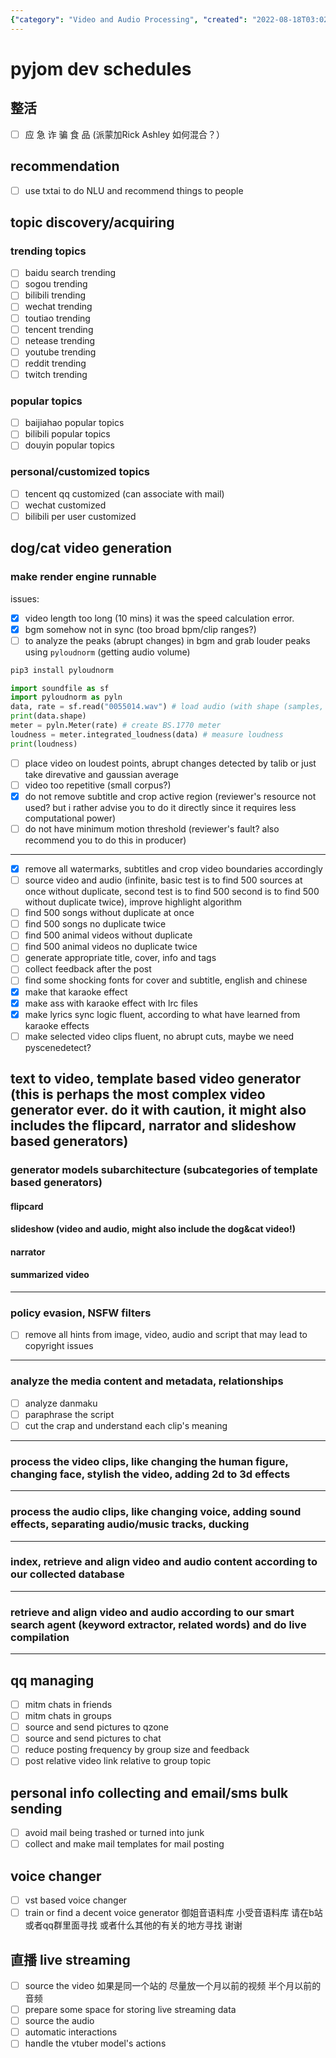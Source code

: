 ```yaml
---
{"category": "Video and Audio Processing", "created": "2022-08-18T03:02:54+08:00", "date": "2022-08-18 03:02:54", "description": "This article features discussions on various video and audio processing projects. These projects cover a wide range of tasks such as Natural Language Understanding (NLU), trending topic discovery, loudness improvement, watermark removal, enhanced highlight algorithms, voice changing technology, locating older content, and live streaming for quality enhancement.", "modified": "2022-09-10T19:17:53+08:00", "tags": ["pyjom", "schedule"], "title": "pyjom schedules"}
---
```

# pyjom dev schedules
## 整活
- [ ] 应 急 诈 骗 食 品 (派蒙加Rick Ashley 如何混合？）
## recommendation
- [ ] use txtai to do NLU and recommend things to people
## topic discovery/acquiring
### trending topics
- [ ] baidu search trending
- [ ] sogou trending
- [ ] bilibili trending
- [ ] wechat trending
- [ ] toutiao trending
- [ ] tencent trending
- [ ] netease trending
- [ ] youtube trending
- [ ] reddit trending
- [ ] twitch trending
### popular topics
- [ ] baijiahao popular topics
- [ ] bilibili popular topics
- [ ] douyin popular topics
### personal/customized topics
- [ ] tencent qq customized (can associate with mail)
- [ ] wechat customized
- [ ] bilibili per user customized
## dog/cat video generation
### make render engine runnable
issues:
- [x] video length too long (10 mins)
it was the speed calculation error.
- [x] bgm somehow not in sync (too broad bpm/clip ranges?)
- [ ] to analyze the peaks (abrupt changes) in bgm and grab louder peaks using `pyloudnorm` (getting audio volume)
```bash
pip3 install pyloudnorm
```
```python
import soundfile as sf
import pyloudnorm as pyln
data, rate = sf.read("0055014.wav") # load audio (with shape (samples, channels))
print(data.shape)
meter = pyln.Meter(rate) # create BS.1770 meter
loudness = meter.integrated_loudness(data) # measure loudness
print(loudness)
```
- [ ] place video on loudest points, abrupt changes detected by talib or just take direvative and gaussian average
- [ ] video too repetitive (small corpus?)
- [x] do not remove subtitle and crop active region (reviewer's resource not used? but i rather advise you to do it directly since it requires less computational power)
- [ ] do not have minimum motion threshold (reviewer's fault? also recommend you to do this in producer)
-----------------
- [x] remove all watermarks, subtitles and crop video boundaries accordingly
- [ ] source video and audio (infinite, basic test is to find 500 sources at once without duplicate, second test is to find 500 second is to find 500 without duplicate twice), improve highlight algorithm
- [ ] find 500 songs without duplicate at once
- [ ] find 500 songs no duplicate twice
- [ ] find 500 animal videos without duplicate
- [ ] find 500 animal videos no duplicate twice
- [ ] generate appropriate title, cover, info and tags
- [ ] collect feedback after the post
- [ ] find some shocking fonts for cover and subtitle, english and chinese
- [x] make that karaoke effect
- [x] make ass with karaoke effect with lrc files
- [x] make lyrics sync logic fluent, according to what have learned from karaoke effects
- [ ] make selected video clips fluent, no abrupt cuts, maybe we need pyscenedetect?
## text to video, template based video generator (this is perhaps the most complex video generator ever. do it with caution, it might also includes the flipcard, narrator and slideshow based generators)
### generator models subarchitecture (subcategories of template based generators)
#### flipcard
#### slideshow (video and audio, might also include the dog&cat video!)
#### narrator
#### summarized video
________________________
### policy evasion, NSFW filters
- [ ] remove all hints from image, video, audio and script that may lead to copyright issues
________________________
### analyze the media content and metadata, relationships
- [ ] analyze danmaku
- [ ] paraphrase the script
- [ ] cut the crap and understand each clip's meaning
________________________
### process the video clips, like changing the human figure, changing face, stylish the video, adding 2d to 3d effects
________________________
### process the audio clips, like changing voice, adding sound effects, separating audio/music tracks, ducking
________________________
### index, retrieve and align video and audio content according to our collected database
________________________
### retrieve and align video and audio according to our smart search agent (keyword extractor, related words) and do live compilation
________________________
## qq managing
- [ ] mitm chats in friends
- [ ] mitm chats in groups
- [ ] source and send pictures to qzone
- [ ] source and send pictures to chat
- [ ] reduce posting frequency by group size and feedback
- [ ] post relative video link relative to group topic
## personal info collecting and email/sms bulk sending
- [ ] avoid mail being trashed or turned into junk
- [ ] collect and make mail templates for mail posting
## voice changer
- [ ] vst based voice changer
- [ ] train or find a decent voice generator 御姐音语料库 小受音语料库
请在b站或者qq群里面寻找 或者什么其他的有关的地方寻找 谢谢
## 直播 live streaming
- [ ] source the video
如果是同一个站的 尽量放一个月以前的视频 半个月以前的音频
- [ ] prepare some space for storing live streaming data
- [ ] source the audio
- [ ] automatic interactions
- [ ] handle the vtuber model's actions